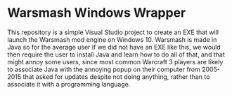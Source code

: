 # Warsmash Windows Wrapper
This repository is a simple Visual Studio project to create an EXE that will launch the Warsmash mod engine on Windows 10.
Warsmash is made in Java so for the average user if we did not have an EXE like this, we would then require the user to install Java and learn how to do all of that, and that might annoy some users, since most common Warcraft 3 players are likely to associate Java with the annoying popup on their computer from 2005-2015 that asked for updates despite not doing anything, rather than to associate it with a programming language.

